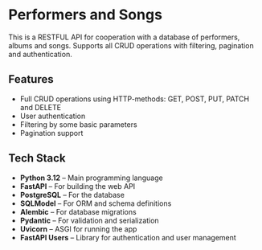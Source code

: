 # Performers and Songs

This is a RESTFUL API for cooperation with a database of performers, albums and songs.
Supports all CRUD operations with filtering, pagination and authentication.

## Features

- Full CRUD operations using HTTP-methods: GET, POST, PUT, PATCH and DELETE
- User authentication
- Filtering by some basic parameters
- Pagination support

## Tech Stack

- **Python 3.12** – Main programming language
- **FastAPI** – For building the web API
- **PostgreSQL** – For the database
- **SQLModel** – For ORM and schema definitions
- **Alembic** – For database migrations
- **Pydantic** – For validation and serialization
- **Uvicorn** – ASGI for running the app
- **FastAPI Users** – Library for authentication and user management

